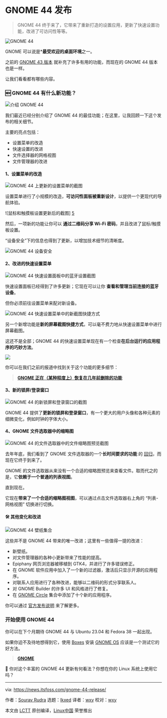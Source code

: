 [#]: subject: "GNOME 44 is Here With New Tricks Up its Sleeve"
[#]: via: "https://news.itsfoss.com/gnome-44-release/"
[#]: author: "Sourav Rudra https://news.itsfoss.com/author/sourav/"
[#]: collector: "lkxed"
[#]: translator: "wxy"
[#]: reviewer: "wxy"
[#]: publisher: "wxy"
[#]: url: "https://linux.cn/article-15659-1.html"

GNOME 44 发布
======

> GNOME 44 终于来了，它带来了重新打造的设置应用，更新了快速设置功能，改进了可访问性等等。

![GNOME 44][1]

GNOME 可以说是***最受欢迎的桌面环境**之一。

之前的 [GNOME 43 版本][2] 就补充了许多有用的功能，而现在的 GNOME 44 版本也是一样。

让我们看看都有哪些内容。

### 🆕 GNOME 44 有什么新功能？

![介绍 GNOME 44][3]

我们最近已经分别介绍了 GNOME 44 的最佳功能；在这里，让我回顾一下这个发布的相关细节。

主要的亮点包括：

- 设置菜单的改造
- 快速设置的改进
- 文件选择器的网格视图
- 文件管理器的改进

#### 1、设置菜单的改造

![GNOME 44 上更新的设置菜单的截图][4]

设置菜单进行了小规模的改造，**可访问性面板被重新设计**，以提供一个更现代的导航体验。

![鼠标和触摸板设置更新后的截图] [5]

然后，一项新的功能让你可以 **通过二维码分享 Wi-Fi 密码**，并且改进了鼠标/触摸板设置。

“设备安全”下的信息也得到了更新，以增加技术细节的清晰度。

![GNOME 44 设备安全][6]

#### 2、改进的快速设置菜单

![GNOME 44 快速设置面板中的蓝牙设置截图][7]

快速设置面板已经得到了许多更新；它现在可以让你 **查看和管理当前连接的蓝牙设备**。

但你必须前往设置菜单来配对新设备。

![GNOME 44 快速设置菜单中的新截图快捷方式][8]

另一个新增功能是**新的屏幕截图快捷方式**，可以毫不费力地从快速设置菜单中进行屏幕截图。

这还不是全部；GNOME 44 的快速设置菜单现在有一个检查**在后台运行的应用程序的巧妙方法**。

![][9]

你可以在我们之前的报道中找到关于这个功能的更多细节：

> **[GNOME 正在（某种程度上）恢复在几年前删除的功能](https://linux.cn/article-15551-1.html)**

#### 3、新的锁屏/登录窗口

![GNOME 44 的新锁屏和登录窗口的截图][10]

GNOME 44 提供了**更新的锁屏和登录窗口**，有一个更大的用户头像和各种元素的细微变化，例如时钟的字体大小。

#### 4、GNOME 文件选取器中的缩略图

![GNOME 44 的文件选取器中的文件缩略图预览截图][11]

去年年底，我们看到了 GNOME 文件选取器的一个**长时间要求的功能** 的 [回归][12]，而现在它终于到来了。

GNOME 的文件选取器从来没有一个合适的缩略图预览来查看文件。取而代之的是，它**依赖于一个普通的列表视图**。

直到现在。

它现在**带来了一个合适的缩略图视图**，可以通过点击文件选取器右上角的 “列表-网格视图” 切换进行切换。

#### 🛠️ 其他变化和改进

![GNOME 44 壁纸集合][13]

这些并不是 GNOME 44 带来的唯一改进；这里有一些值得一提的改进：

- 新壁纸。
- 对文件管理器的各种小更新带来了性能的提高。
- Epiphany 网页浏览器被移植到 GTK4，并进行了许多错误修正。
- 在 GNOME 软件应用中加入了一个新的过滤器，激活后只显示开源的应用程序。
- 对联系人应用进行了各种改进，能够以二维码的形式分享联系人。
- 对 GNOME Builder 的许多 UI 和风格进行了修复。
- 在 [GNOME Circle][14] 集合中添加了十个新的应用程序。

你可以通过 [官方发布说明][15] 来了解更多。

### 开始使用 GNOME 44

你可以在下个月期待 GNOME 44 与 Ubuntu 23.04 和 Fedora 38 一起出现。

如果你迫不及待地想得到它，使用 [Boxes][17] 安装 [GNOME OS][16] 应该是一个测试它的好方法。

> **[GNOME][18]**

💬 你对这个丰富的 GNOME 44 更新有何看法？你想在你的 Linux 系统上使用它吗？

--------------------------------------------------------------------------------

via: https://news.itsfoss.com/gnome-44-release/

作者：[Sourav Rudra][a]
选题：[lkxed][b]
译者：[wxy](https://github.com/wxy)
校对：[wxy](https://github.com/wxy)

本文由 [LCTT](https://github.com/LCTT/TranslateProject) 原创编译，[Linux中国](https://linux.cn/) 荣誉推出

[a]: https://news.itsfoss.com/author/sourav/
[b]: https://github.com/lkxed/
[1]: https://news.itsfoss.com/content/images/size/w1304/2023/03/gnome-44-release.jpg
[2]: https://news.itsfoss.com/gnome-43-release/
[3]: https://youtu.be/N7SGe1MiqNA
[4]: https://news.itsfoss.com/content/images/2023/03/GNOME44_settings.jpg
[5]: https://news.itsfoss.com/content/images/2023/03/GNOME44_settings_2.jpg
[6]: https://news.itsfoss.com/content/images/2023/03/gnome-44-device-security.png
[7]: https://news.itsfoss.com/content/images/2023/03/GNOME44_QuickSettings.jpg
[8]: https://news.itsfoss.com/content/images/2023/03/GNOME44_QuickSettings_2.jpg
[9]: https://news.itsfoss.com/content/images/2023/03/background-app-running--1-.png
[10]: https://news.itsfoss.com/content/images/2023/03/GNOME44_lockscreen.jpg
[11]: https://news.itsfoss.com/content/images/2023/03/GNOME44_file_view.jpg
[12]: https://news.itsfoss.com/gnome-file-picker/
[13]: https://news.itsfoss.com/content/images/2023/03/gnome-44-wallpapers.jpg
[14]: https://circle.gnome.org/?ref=its-foss-news
[15]: https://release.gnome.org/44/?ref=its-foss-news
[16]: https://os.gnome.org/?ref=its-foss-news
[17]: https://wiki.gnome.org/Apps/Boxes?ref=its-foss-news
[18]: https://www.gnome.org/getting-gnome/?ref=its-foss-news
